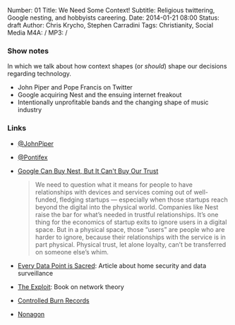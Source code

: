Number: 01
Title: We Need Some Context!
Subtitle: Religious twittering, Google nesting, and hobbyists careering.
Date: 2014-01-21 08:00
Status: draft
Author: Chris Krycho, Stephen Carradini
Tags: Christianity, Social Media
M4A: /
MP3: /

### Show notes

In which we talk about how context shapes (or *should*) shape our decisions regarding technology.

- John Piper and Pope Francis on Twitter
- Google acquiring Nest and the ensuing internet freakout
- Intentionally unprofitable bands and the changing shape of music industry

### Links

- [@JohnPiper](/twitter.com/johnpiper)
- [@Pontifex](/twitter.com/pontifex)
- [Google Can Buy Nest, But It Can't Buy Our Trust](http://www.wired.com/opinion/2014/01/google-didnt-just-acquire-nest-annexed-whole-new-territory/)

    > We need to question what it means for people to have relationships with devices and services coming out of well-funded, fledging startups — especially when those startups reach beyond the digital into the physical world. Companies like Nest raise the bar for what’s needed in trustful relationships. It’s one thing for the economics of startup exits to ignore users in a digital space. But in a physical space, those “users” are people who are harder to ignore, because their relationships with the service is in part physical. Physical trust, let alone loyalty, can’t be transferred on someone else’s whim.

- [Every Data Point is Sacred](/medium.com/tech-talk/e0bd2ec66ce8): Article about home security and data surveillance
- [The Exploit](/www.amazon.com/The-Exploit-Networks-Electronic-Mediations/dp/0816650446): Book on network theory
- [Controlled Burn Records](/controlledburnrecords.com/)
- [Nonagon](/nonagon.us)

